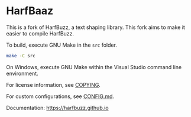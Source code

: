 # HarfBaaz

This is a fork of HarfBuzz, a text shaping library. This fork aims to make it
easier to compile HarfBuzz.

To build, execute GNU Make in the `src` folder.

```sh
make -C src
```

On Windows, execute GNU Make within the Visual Studio command line environment.

For license information, see [COPYING](COPYING).

For custom configurations, see [CONFIG.md](CONFIG.md).

Documentation: https://harfbuzz.github.io
